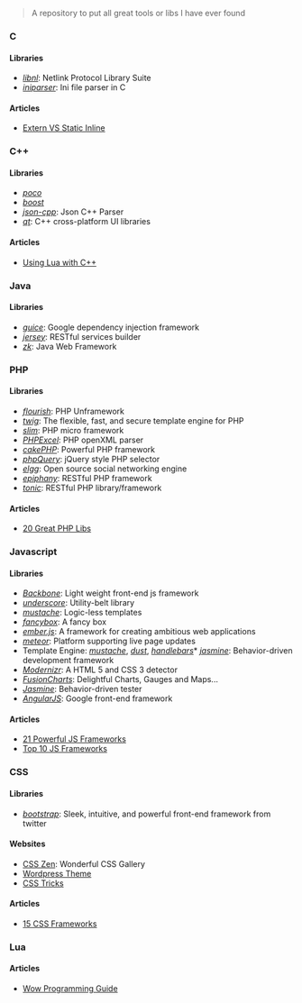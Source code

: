 > A repository to put all great tools or libs I have ever found 

### C
#### Libraries
* [*libnl*](http://www.infradead.org/~tgr/libnl/): Netlink Protocol Library Suite  
* [*iniparser*](http://ndevilla.free.fr/iniparser/): Ini file parser in C  

#### Articles
* [Extern VS Static Inline](http://elinux.org/Extern_Vs_Static_Inline)

### C++
#### Libraries
* [*poco*](http://pocoproject.org/)
* [*boost*](http://www.boost.org/)
* [*json-cpp*](https://github.com/mrtazz/json-cpp): Json C++ Parser
* [*qt*](http://qt.digia.com/product/): C++ cross-platform UI libraries

#### Articles
* [Using Lua with C++](http://csl.sublevel3.org/lua/)  

### Java
#### Libraries
* [*guice*](http://code.google.com/p/google-guice/): Google dependency injection framework  
* [*jersey*](http://jersey.java.net/): RESTful services builder  
* [*zk*](http://www.zkoss.org/): Java Web Framework

### PHP
#### Libraries
* [*flourish*](http://flourishlib.com/): PHP Unframework  
* [*twig*](http://twig.sensiolabs.org/): The flexible, fast, and secure template engine for PHP  
* [*slim*](http://www.slimframework.com/): PHP micro framework  
* [*PHPExcel*](https://github.com/PHPOffice/PHPExcel): PHP openXML parser  
* [*cakePHP*](http://cakephp.org/): Powerful PHP framework  
* [*phpQuery*](http://code.google.com/p/phpquery/): jQuery style PHP selector  
* [*elgg*](http://elgg.org/): Open source social networking engine  
* [*epiphany*](https://github.com/jmathai/epiphany): RESTful PHP framework  
* [*tonic*](http://peej.github.com/tonic/): RESTful PHP library/framework  

#### Articles
* [20 Great PHP Libs](http://komunitasweb.com/2009/03/20-great-php-library-you-need-to-know/)  

### Javascript
#### Libraries
* [*Backbone*](http://backbonejs.org/): Light weight front-end js framework  
* [*underscore*](http://underscorejs.org/): Utility-belt library  
* [*mustache*](http://mustache.github.com/): Logic-less templates  
* [*fancybox*](http://fancybox.net/): A fancy box  
* [*ember.js*](http://emberjs.com/): A framework for creating ambitious web applications  
* [*meteor*](http://www.meteor.com/): Platform supporting live page updates  
* Template Engine: [*mustache*](http://mustache.github.com/), [*dust*](http://akdubya.github.com/dustjs/), [*handlebars*](http://handlebarsjs.com/)* [*jasmine*](http://pivotal.github.com/jasmine/): Behavior-driven development framework  
* [*Modernizr*](http://modernizr.com/): A HTML 5 and CSS 3 detector  
* [*FusionCharts*](http://www.fusioncharts.com/): Delightful Charts, Gauges and Maps...  
* [*Jasmine*](http://pivotal.github.com/jasmine/): Behavior-driven tester  
* [*AngularJS*](http://angularjs.org/): Google front-end framework  

#### Articles
* [21 Powerful JS Frameworks](http://paranimage.com/21-powerful-javascript-frameworks/)  
* [Top 10 JS Frameworks](http://speckyboy.com/2008/04/01/top-10-javascript-frameworks-which-do-you-prefer/)  

### CSS
#### Libraries
* [*bootstrap*](http://twitter.github.com/bootstrap/): Sleek, intuitive, and powerful front-end framework from twitter  

#### Websites
* [CSS Zen](http://www.csszengarden.com/): Wonderful CSS Gallery
* [Wordpress Theme](http://wordpress.org/extend/themes/)
* [CSS Tricks](http://css-tricks.com/)

#### Articles
* [15 CSS Frameworks](http://blog.bingo929.com/css-frameworks-15.html)

### Lua

#### Articles
* [Wow Programming Guide](http://wowprogramming.com/)
